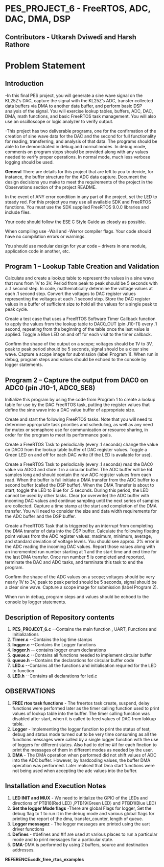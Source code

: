 # PES_PROJECT_6 - FreeRTOS, ADC, DAC, DMA, DSP

## Contributors - Utkarsh Dviwedi and Harsh Rathore
 
# Problem Statement 


## Introduction

-In this final PES project, you will generate a sine wave signal on the KL25Z’s DAC, capture the signal with the KL25Z’s ADC, transfer collected data buffers via DMA to another data buffer, and perform basic DSP analysis of the signal. You will exercise lookup tables, buffers, ADC, DAC, DMA, math functions, and basic FreeRTOS task management. You will also use an oscilloscope or logic analyzer to verify output.

-This project has two deliverable programs, one for the confirmation of the creation of sine wave data for the DAC and the second for full functionality for reading, transferring, and analysis of that data.
The programs should be able to be demonstrated in debug and normal modes. In debug mode, comments on program steps should be provided along with any values needed to verify proper operations. In normal mode, much less verbose logging should be used.

**General**
There are details for this project that are left to you to decide, for instance, the buffer structure for the ADC data capture. Document the design decisions you make to meet the requirements of the project in the Observations section of the project README.

In the event of ANY error condition in any part of the project, set the LED to steady red.
For this project you may use all available SDK and FreeRTOS functions. You must use the SDK supplied FreeRTOS 9.0.0 libraries and include files.

Your code should follow the ESE C Style Guide as closely as possible.

When compiling use -Wall and -Werror compiler flags. Your code should have no compilation errors or warnings.

You should use modular design for your code – drivers in one module, application code in another, etc.

## Program 1 – Lookup Table Creation and Validation

Calculate and create a lookup table to represent the values in a sine wave that runs from 1V to 3V. Period from peak to peak should be 5 seconds with a .1 second step. In code, mathematically determine the voltage values at each .1 second step. Convert the voltages to DAC register values representing the voltages at each .1 second step. Store the DAC register values in a buffer of sufficient size to hold all the values for a single peak to peak cycle.

Create a test case that uses a FreeRTOS Software Timer Callback function to apply the values from the lookup table to DAC0_OUT (pin J10-11) every .1 second, repeating from the beginning of the table once the last value is applied. Toggle a Blue LED on and off for each visit to the timer callback.

Confirm the shape of the output on a scope; voltages should be 1V to 3V, peak to peak period should be 5 seconds, signal should be a clear sine wave. Capture a scope image for submission (label Program 1).
When run in debug, program steps and values should be echoed to the console by logger statements.


## Program 2 – Capture the output from DAC0 on ADC0 (pin J10-1, ADC0_SE8)

Initialize this program by using the code from Program 1 to create a lookup table for use by the DAC FreeRTOS task, putting the register values that define the sine wave into a DAC value buffer of appropriate size.

Create and start the following FreeRTOS tasks. Note that you will need to determine appropriate task priorities and scheduling, as well as any need for mutex or semaphore use for communication or resource sharing, in order for the program to meet its performance goals.

Create a FreeRTOS Task to periodically (every .1 seconds) change the value on DAC0 from the lookup table buffer of DAC register values. Toggle a Green LED on and off for each DAC write (if the LED is available for use).

Create a FreeRTOS Task to periodically (every .1 seconds) read the DAC0 value via ADC0 and store it in a circular buffer. The ADC buffer will be 64 samples long and should contain the raw ADC register values from each read. When the buffer is full initiate a DMA transfer from the ADC buffer to a second buffer (called the DSP buffer). When the DMA Transfer is about to start, toggle the LED to Blue for .5 seconds. During this period, the LED cannot be used by other tasks. Clear (or overwrite) the ADC buffer with incoming DAC values and continue sampling until the next series of samples are collected. Capture a time stamp at the start and completion of the DMA transfer. You will need to consider the size and data width requirements for the ADC buffer and the DSP buffer.

Create a FreeRTOS Task that is triggered by an interrupt from completing the DMA transfer of data into the DSP buffer. Calculate the following floating point values from the ADC register values: maximum, minimum, average, and standard deviation of voltage levels. You should see approx. 2% error in the ADC reading the incoming DAC values. Report those values along with an incremented run number starting at 1 and the start time and end time for the last DMA transfer. Once run number 5 is completed and reported, terminate the DAC and ADC tasks, and terminate this task to end the program.

Confirm the shape of the ADC values on a scope; voltages should be very nearly 1V to 3V, peak to peak period should be 5 seconds, signal should be a clear sine wave. Capture a scope image for submission (label Program 2).

When run in debug, program steps and values should be echoed to the console by logger statements.

## Description of Repository contents

 1. **PES_PROJECT_6.c**   --Contains the main function , UART, Functions and Initializations
 2. **Timer.c**  --Contains the log time stamps  
 3. **logger.c**   --Contains the Logger functions 
 4. **logger.h** -- contains logger enum declarations
 5. **queue.c** --Contains all functions needed to implement circular buffer
 6. **queue.h** --Contains the declarations for circular buffer code
 7. **LED.c** --Contains all the functions and initialisation requried for the LED to function
 8. **LED.h** --Contains all declarations for led.c

## OBSERVATIONS

 1. **FREE rtos task functions** - The freertos task create, suspend, delay functions were performed later as the timer calling function used to print values of lookup table into the buffer. The timer calling function was disabled after start, when it is called to feed values of DAC from lokkup table.
 2. **Logger** - Implementing the logger function to print the status of test, debug and status mode turned out to be very time consuming as all the functions messages were called by a single logger function with the use of loggers for different states. Also had to define #if for each finction to print the messages of them in different modes as needed by the user.
 3. **DMA** - The DMA operation when performed did not shift values of ADC into the ADC buffer. However, by hardcoding values, the buffer DMA operation was performed. Later realised that Dma start functions were not being used when accepting the adc values into the buffer.



## Installation and Execution Notes
 1. **LED INIT and MUX** - We need to initialize the GPIO of the LEDs and directions of PTB18(Red LED) ,PTB19(Green LED) and PTBD1(Blue LED)
 2. **Set the logger Mode flags** -There are global Flags for logger, Set the debug flag to 1 to run it in the debug mode and various global flags for printing the report of the dma, transfer_counter, length of queue.
 3. **Logger messagez** - The logger messages are printed using the uart driver functions
 4. **Defines** - #defines and #if are used at various places to run a particular mode and to print messages for a particular state.
 5. **DMA**-DMA is performed by using 2 buffers, source and destination addresses. 
 
 **REFERENCE=sdk_free_rtos_examples**
